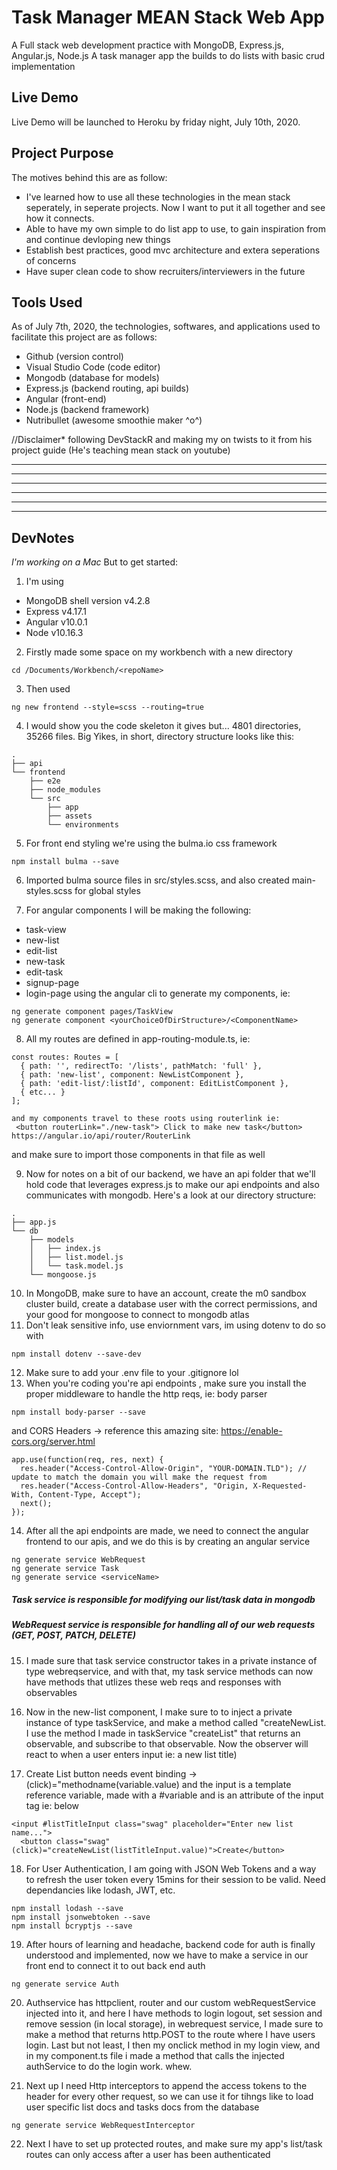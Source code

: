 # Task Manager MEAN Stack Web App
A Full stack web development practice with MongoDB, Express.js, Angular.js, Node.js
A task manager app the builds to do lists with basic crud implementation

## Live Demo
Live Demo will be launched to Heroku by friday night, July 10th, 2020. 


## Project Purpose
The motives behind this are as follow:
 - I've learned how to use all these technologies in the mean stack seperately, in seperate projects. Now I want to put it all together and see how it connects. 
 - Able to have my own simple to do list app to use, to gain inspiration from and continue  devloping new things
 - Establish best practices, good mvc architecture and extera seperations of concerns
 - Have super clean code to show recruiters/interviewers in the future

## Tools Used
As of July 7th, 2020, the technologies, softwares, and applications used to facilitate this project are as follows:
 - Github (version control)
 - Visual Studio Code (code editor)
 - Mongodb (database for models)
 - Express.js (backend routing, api builds)
 - Angular (front-end)
 - Node.js (backend framework)
 - Nutribullet (awesome smoothie maker ^o^)

 //Disclaimer* following DevStackR and making my on twists to it from his project guide (He's teaching mean stack on youtube)

------
------
------
------
------
------
## DevNotes
*I'm working on a Mac*
But to get started: 
1. I'm using 
- MongoDB shell version v4.2.8
- Express v4.17.1
- Angular v10.0.1
- Node v10.16.3
2. Firstly made some space on my workbench with a new directory
```
cd /Documents/Workbench/<repoName>
```
3. Then used
```
ng new frontend --style=scss --routing=true
```
4. I would show you the code skeleton  it gives but... 4801 directories, 35266 files. Big Yikes, in short, directory structure looks like this:
```
.
├── api
└── frontend
    ├── e2e
    ├── node_modules
    └── src
        ├── app
        ├── assets
        └── environments
```
5. For front end styling we're using the bulma.io css framework
```
npm install bulma --save
``` 
6. Imported bulma source files in src/styles.scss, and also created main-styles.scss for global styles

7. For angular components I will be making the following:
 - task-view
 - new-list
 - edit-list
 - new-task
 - edit-task
 - signup-page
 - login-page
 using the angular cli to generate my components, ie:
 ```
ng generate component pages/TaskView
ng generate component <yourChoiceOfDirStructure>/<ComponentName>
 ```
8. All my routes are defined in app-routing-module.ts, ie:
```
const routes: Routes = [
  { path: '', redirectTo: '/lists', pathMatch: 'full' },
  { path: 'new-list', component: NewListComponent },
  { path: 'edit-list/:listId', component: EditListComponent },
  { etc... }
];

and my components travel to these roots using routerlink ie:
 <button routerLink="./new-task"> Click to make new task</button>
https://angular.io/api/router/RouterLink
```
and make sure to import those components in that file as well

9. Now for notes on a bit of our backend, we have an api folder that we'll hold code that leverages express.js to make our api endpoints and also communicates with mongodb. Here's a look at our directory structure:
```
.
├── app.js
└── db
    ├── models
    │   ├── index.js
    │   ├── list.model.js
    │   └── task.model.js
    └── mongoose.js

```
10. In MongoDB, make sure to have an account, create the m0 sandbox cluster build, create a database user with the correct permissions, and your good for mongoose to connect to mongodb atlas
11. Don't leak sensitive info, use enviornment vars, im using dotenv to do so with
```
npm install dotenv --save-dev
```
12. Make sure to add your .env file to your .gitignore lol
13. When you're coding you're api endpoints , make sure you install the proper middleware to handle the http reqs, ie: body parser
```
npm install body-parser --save
```
and CORS Headers -> reference this amazing site: https://enable-cors.org/server.html
```
app.use(function(req, res, next) {
  res.header("Access-Control-Allow-Origin", "YOUR-DOMAIN.TLD"); // update to match the domain you will make the request from
  res.header("Access-Control-Allow-Headers", "Origin, X-Requested-With, Content-Type, Accept");
  next();
});
```

14. After all the api endpoints are made, we need to connect the angular frontend to our apis, and we do this is by creating an angular service
```
ng generate service WebRequest
ng generate service Task
ng generate service <serviceName>
```
##### Task service is responsible for modifying our list/task data in mongodb
##### WebRequest service is responsible for handling all of our web requests (GET, POST, PATCH, DELETE)

15. I made sure that task service constructor takes in a private instance of type webreqservice, and with that, my task service methods can now have methods that utlizes these web reqs and responses with observables

16. Now in the new-list component, I make sure to to inject a private instance of type taskService, and make a method called "createNewList. I use the method I made in taskService "createList" that returns an observable, and subscribe to that observable. Now the observer will react to when a user enters input ie: a new list title)

17. Create List button needs event binding -> (click)="methodname(variable.value) and the input is a template reference variable, made with a #variable and is an attribute of the input tag ie: below
```
<input #listTitleInput class="swag" placeholder="Enter new list name...">
  <button class="swag" (click)="createNewList(listTitleInput.value)">Create</button>
```

18. For User Authentication, I am going with JSON Web Tokens and a way to refresh the user token every 15mins for their session to be valid. Need dependancies like lodash, JWT, etc.
```
npm install lodash --save
npm install jsonwebtoken --save
npm install bcryptjs --save
```

19. After hours of learning and headache, backend code for auth is finally understood and implemented, now we have to make a service in our front end to connect it to out back end auth
```
ng generate service Auth
```

20. Authservice has httpclient, router and our custom webRequestService injected into it, and here I have methods to login logout, set session and remove session (in local storage), in webrequest service, I made sure to make a method that returns http.POST to the route where I have users login. Last but not least, I then my onclick method in my login view, and in my component.ts file i made a method that calls the injected authService to do the login work. whew.

21. Next up I need Http interceptors to append the access tokens to the header for every other request, so we can use it for tihngs like to load user specific list docs and tasks docs from the database
```
ng generate service WebRequestInterceptor
```

22. Next I have to set up protected routes, and make sure my app's list/task routes can only access after a user has been authenticated